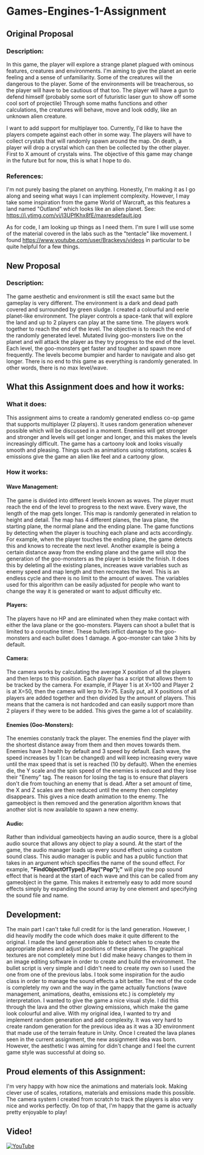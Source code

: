 # Games-Engines-1-Assignment
## Original Proposal
### Description:
In this game, the player will explore a strange planet plagued with ominous features, creatures and environments.
I'm aiming to give the planet an eerie feeling and a sense of unfamiliarity. Some of the creatures will the dangerous to the player.
Some of the environments will be treacherous, so the player will have to be cautious of that too.
The player will have a gun to defend himself (probably some sort of futuristic laser gun to show off some cool sort of projectile)
Through some maths functions and other calculations, the creatures will behave, move and look oddly, like an unknown alien creature.

I want to add support for multiplayer too. Currently, I'd like to have the players compete against each other in some way.
The players will have to collect crystals that will randomly spawn around the map.
On death, a player will drop a crystal which can then be collected by the other player. First to X amount of crystals wins.
The objective of this game may change in the future but for now, this is what I hope to do.

### References:
I'm not purely basing the planet on anything. Honestly, I'm making it as I go along and seeing what ways I can implement complexity.
However, I may take some inspiration from the game World of Warcraft, as this features a land named "Outland" which looks like an alien planet.
See: https://i.ytimg.com/vi/I3UPfKhx8fE/maxresdefault.jpg

As for code, I am looking up things as I need them. I'm sure I will use some of the material covered in the labs such as the "tentacle" like movement.
I found https://www.youtube.com/user/Brackeys/videos in particular to be quite helpful for a few things.

## New Proposal
### Description:
The game aesthetic and environment is still the exact same but the gameplay is very different.
The environment is a dark and dead path covered and surrounded by green sludge. I created a colourful and eerie planet-like environment.
The player controls a space-tank that will explore the land and up to 2 players can play at the same time. The players work together to reach the end of the level.
The objective is to reach the end of the randomly generated level. Mutated living goo-monsters live on the planet and will attack the player as they try progress to the end of the level.
Each level, the goo-monsters get faster and tougher and spawn more frequently. The levels become bumpier and harder to navigate and also get longer. There is no end to this game as everything is randomly generated. In other words, there is no max level/wave.

## What this Assignment does and how it works:
### What it does:
This assignment aims to create a randomly generated endless co-op game that supports multiplayer (2 players). It uses random generation whenever possible which will be discussed in a moment. Enemies will get stronger and stronger and levels will get longer and longer, and this makes the levels increasingly difficult. The game has a cartoony look and looks visually smooth and pleasing. Things such as animations using rotations, scales & emissions give the game an alien like feel and a cartoony glow.

### How it works:
#### Wave Management:
The game is divided into different levels known as waves. The player must reach the end of the level to progress to the next wave. Every wave, the length of the map gets longer. This map is randomly generated in relation to height and detail. The map has 4 different planes, the lava plane, the starting plane, the normal plane and the ending plane. The game functions by detecting when the player is touching each plane and acts accordingly. For example, when the player touches the ending plane, the game detects this and knows to recreate the next level. Another example is being a certain distance away from the ending plane and the game will stop the generation of the goo-monsters as the player is beside the finish. It does this by deleting all the existing planes, increases wave variables such as enemy speed and map length and then recreates the level. This is an endless cycle and there is no limit to the amount of waves. The variables used for this algorithm can be easily adjusted for people who want to change the way it is generated or want to adjust difficulty etc.
#### Players:
The players have no HP and are eliminated when they make contact with either the lava plane or the goo-monsters. Players can shoot a bullet that is limited to a coroutine timer. These bullets inflict damage to the goo-monsters and each bullet does 1 damage. A goo-monster can take 3 hits by default.
#### Camera:
The camera works by calculating the average X position of all the players and then lerps to this position. Each player has a script that allows them to be tracked by the camera. For example, if Player 1 is at X=100 and Player 2 is at X=50, then the camera will lerp to X=75. Easily put, all X positions of all players are added together and then divided by the amount of players. This means that the camera is not hardcoded and can easily support more than 2 players if they were to be added. This gives the game a lot of scalability.
#### Enemies (Goo-Monsters):
The enemies constanly track the player. The enemies find the player with the shortest distance away from them and then moves towards them. Enemies have 3 health by default and 3 speed by default. Each wave, the speed increases by 1 (can be changed) and will keep increasing every wave until the max speed that is set is reached (10 by default). When the enemies die, the Y scale and the spin speed of the enemies is reduced and they lose their "Enemy" tag. The reason for losing the tag is to ensure that players don't die from touching an enemy that is dead. After a set amount of time, the X and Z scales are then reduced until the enemy then completey disappears. This gives a nice death animation to the enemy. The gameobject is then removed and the generation algorithm knows that another slot is now available to spawn a new enemy.
#### Audio:
Rather than individual gameobjects having an audio source, there is a global audio source that allows any object to play a sound. At the start of the game, the audio manager loads up every sound effect using a custom sound class. This audio manager is public and has a public function that takes in an argument which specifies the name of the sound effect. For example, <b>"FindObjectOfType<AudioManager>().Play("Pop");"</b> will play the pop sound effect that is heard at the start of each wave and this can be called from any gameobject in the game. This makes it extremely easy to add more sound effects simply by expanding the sound array by one element and specifying the sound file and name.
  
## Development:
The main part I can't take full credit for is the land generation. However, I did heavily modify the code which does make it quite different to the original. I made the land generation able to detect when to create the appropriate planes and adjust positions of these planes. The graphical textures are not completely mine but I did make heavy changes to them in an image editing software in order to create and build the environment. The bullet script is very simple and I didn't need to create my own so I used the one from one of the previous labs. I took some inspiration for the audio class in order to manage the sound effects a bit better. The rest of the code is  completely my own and the way in the game actually functions (wave management, animations, deaths, emissions etc.) is completely my interpretation. I wanted to give the game a nice visual style. I did this through the lava and the other glowing emissions, which make the game look colourful and alive. With my original idea, I wanted to try and implement random generation and add complexity. It was very hard to create random generation for the previous idea as it was a 3D environment that made use of the terrain feature in Unity. Once I created the lava planes seen in the current assignment, the new assignment idea was born. However, the aesthetic I was aiming for didn't change and I feel the current game style was successful at doing so.

## Proud elements of this Assignment:
I'm very happy with how nice the animations and materials look. Making clever use of scales, rotations, materials and emissions made this possible. The camera system I created from scratch to track the players is also very nice and works perfectly. On top of that, I'm happy that the game is actually pretty enjoyable to play!

## Video!
[![YouTube](https://i.ytimg.com/vi/3nb482ndvdY/hqdefault.jpg?sqp=-oaymwEZCPYBEIoBSFXyq4qpAwsIARUAAIhCGAFwAQ==&rs=AOn4CLAhNREP07nNhd3tYj3HHbnMuSnMmQ)](https://www.youtube.com/watch?v=3nb482ndvdY&)

